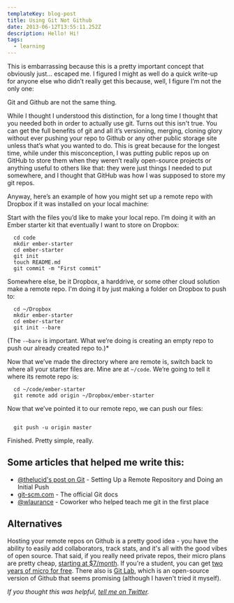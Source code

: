 ```yaml
---
templateKey: blog-post
title: Using Git Not Github
date: 2013-06-12T13:55:11.252Z
description: Hello! Hi!
tags:
  - learning
---
```

<p>This is embarrassing because this is a pretty important concept that obviously just… escaped me. I figured I might as well do a quick write-up for anyone else who didn’t really get this because, well, I figure I’m not the only one:</p>

<p>Git and Github are not the same thing.</p>

<p>While I thought I understood this distinction, for a long time I thought that you needed both in order to actually use git. Turns out this isn't true. You can get the full benefits of git and all it’s versioning, merging, cloning glory without ever pushing your repo to Github or any other public storage site unless that’s what you wanted to do. This is great because for the longest time, while under this misconception, I was putting public repos up on GitHub to store them when they weren’t really open-source projects or anything useful to others like that: they were just things I needed to put somewhere, and I thought that GitHub was how I was supposed to store my git repos.</p>

<p>Anyway, here’s an example of how you might set up a remote repo with Dropbox if it was installed on your local machine:</p>

<p>Start with the files you’d like to make your local repo. I’m doing it with an Ember starter kit that eventually I want to store on Dropbox:</p>

```
  cd code
  mkdir ember-starter
  cd ember-starter
  git init
  touch README.md
  git commit -m "First commit"
```

<p>Somewhere else, be it Dropbox, a harddrive, or some other cloud solution make a remote repo. I'm doing it by just making a folder on Dropbox to push to:</p>

```
  cd ~/Dropbox
  mkdir ember-starter
  cd ember-starter
  git init --bare
```

<p>(The <code>-—bare</code> is important. What we’re doing is creating an empty repo to push our already created repo to.)*</p>

<p>Now that we’ve made the directory where are remote is, switch back to where all your starter files are. Mine are at <code>~/code</code>. We’re going to tell it where its remote repo is:</p>

```
  cd ~/code/ember-starter
  git remote add origin ~/Dropbox/ember-starter
```

<p>Now that we’ve pointed it to our remote repo, we can push our files:</p>

<code>
  git push -u origin master
</code>

<p>Finished. Pretty simple, really.</p>

<h2>Some articles that helped me write this:</h2>

<ul>
  <li><a href="http://thelucid.com/2008/12/02/git-setting-up-a-remote-repository-and-doing-an-initial-push/">@thelucid's post on Git</a> - Setting Up a Remote Repository and Doing an Initial Push</li>
  <li><a href="http://git-scm.com/">git-scm.com</a> - The official Git docs</li>
  <li><a href="http://twitter.com/wlaurance">@wlaurance</a> - Coworker who helped teach me git in the first place</li>
</ul>

<h2>Alternatives</h2>
<p>Hosting your remote repos on Github is a pretty good idea - you have the ability to easily add collaborators, track stats, and it's all with the good vibes of open source. That said, if you really need private repos, their micro plans are pretty cheap, <a href="https://github.com/pricing">starting at $7/month</a>. If you're a student, you can get <a href="https://github.com/edu">two years of micro for free</a>. There also is <a href="http://gitlab.org/">Git Lab</a>, which is an open-source version of Github that seems promising (although I haven't tried it myself).</p>
</main>

<p class="center">
<em>If you thought this was helpful, <a href="https://twitter.com/helenvholmes">tell me on Twitter</a>.</em>
</p>

<meta name="twitter:card" content="summary" />
<meta name="twitter:site" content="@helenvholmes" />
<meta name="twitter:title" content="{{ title }}" />
<meta name="twitter:description" content="{{ description }}" />
<meta name="twitter:image" content="http://helenvholmes.com/images/partials/writing/orb.jpg" />
